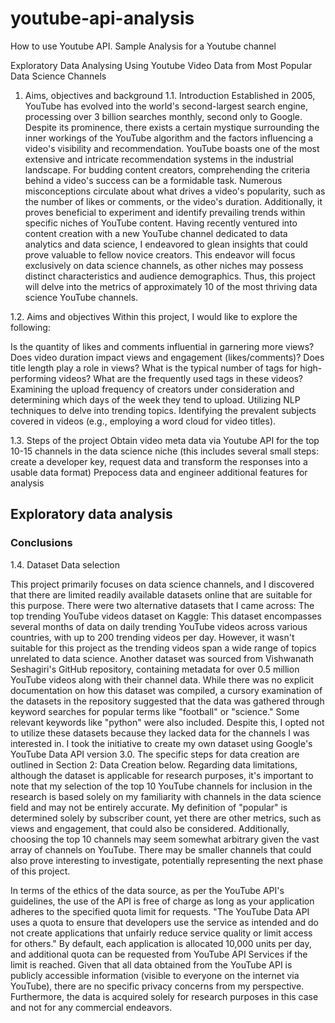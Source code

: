 # youtube-api-analysis
How to use Youtube API. Sample Analysis for a Youtube channel

Exploratory Data Analysing Using Youtube Video Data from Most Popular Data Science Channels
1. Aims, objectives and background
1.1. Introduction
Established in 2005, YouTube has evolved into the world's second-largest search engine, processing over 3 billion searches monthly, second only to Google. Despite its prominence, there exists a certain mystique surrounding the inner workings of the YouTube algorithm and the factors influencing a video's visibility and recommendation. YouTube boasts one of the most extensive and intricate recommendation systems in the industrial landscape. For budding content creators, comprehending the criteria behind a video's success can be a formidable task. Numerous misconceptions circulate about what drives a video's popularity, such as the number of likes or comments, or the video's duration. Additionally, it proves beneficial to experiment and identify prevailing trends within specific niches of YouTube content.
Having recently ventured into content creation with a new YouTube channel dedicated to data analytics and data science, I endeavored to glean insights that could prove valuable to fellow novice creators. This endeavor will focus exclusively on data science channels, as other niches may possess distinct characteristics and audience demographics. Thus, this project will delve into the metrics of approximately 10 of the most thriving data science YouTube channels.

1.2. Aims and objectives
Within this project, I would like to explore the following:

Is the quantity of likes and comments influential in garnering more views?
Does video duration impact views and engagement (likes/comments)?
Does title length play a role in views?
What is the typical number of tags for high-performing videos? What are the frequently used tags in these videos?
Examining the upload frequency of creators under consideration and determining which days of the week they tend to upload.
Utilizing NLP techniques to delve into trending topics.
Identifying the prevalent subjects covered in videos (e.g., employing a word cloud for video titles).

1.3. Steps of the project
Obtain video meta data via Youtube API for the top 10-15 channels in the data science niche (this includes several small steps: create a developer key, request data and transform the responses into a usable data format)
Prepocess data and engineer additional features for analysis

## Exploratory data analysis
### Conclusions

1.4. Dataset
Data selection

This project primarily focuses on data science channels, and I discovered that there are limited readily available datasets online that are suitable for this purpose. There were two alternative datasets that I came across:
The top trending YouTube videos dataset on Kaggle: This dataset encompasses several months of data on daily trending YouTube videos across various countries, with up to 200 trending videos per day. However, it wasn't suitable for this project as the trending videos span a wide range of topics unrelated to data science.
Another dataset was sourced from Vishwanath Seshagiri's GitHub repository, containing metadata for over 0.5 million YouTube videos along with their channel data. While there was no explicit documentation on how this dataset was compiled, a cursory examination of the datasets in the repository suggested that the data was gathered through keyword searches for popular terms like "football" or "science." Some relevant keywords like "python" were also included. Despite this, I opted not to utilize these datasets because they lacked data for the channels I was interested in.
I took the initiative to create my own dataset using Google's YouTube Data API version 3.0. The specific steps for data creation are outlined in Section 2: Data Creation below.
Regarding data limitations, although the dataset is applicable for research purposes, it's important to note that my selection of the top 10 YouTube channels for inclusion in the research is based solely on my familiarity with channels in the data science field and may not be entirely accurate. My definition of "popular" is determined solely by subscriber count, yet there are other metrics, such as views and engagement, that could also be considered. Additionally, choosing the top 10 channels may seem somewhat arbitrary given the vast array of channels on YouTube. There may be smaller channels that could also prove interesting to investigate, potentially representing the next phase of this project.

In terms of the ethics of the data source, as per the YouTube API's guidelines, the use of the API is free of charge as long as your application adheres to the specified quota limit for requests. "The YouTube Data API uses a quota to ensure that developers use the service as intended and do not create applications that unfairly reduce service quality or limit access for others." By default, each application is allocated 10,000 units per day, and additional quota can be requested from YouTube API Services if the limit is reached.
Given that all data obtained from the YouTube API is publicly accessible information (visible to everyone on the internet via YouTube), there are no specific privacy concerns from my perspective. Furthermore, the data is acquired solely for research purposes in this case and not for any commercial endeavors.






